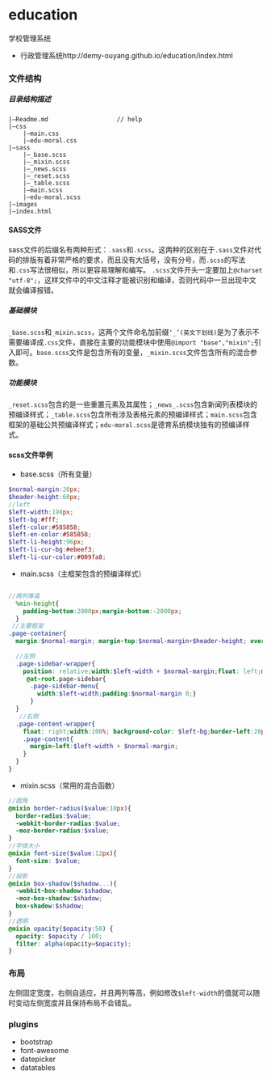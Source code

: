# education
学校管理系统
- 行政管理系统http://demy-ouyang.github.io/education/index.html

### 文件结构
##### 目录结构描述
```
|–Readme.md                   // help
|–css 
    |–main.css
    |–edu-moral.css
|–sass 
    |–_base.scss
    |–_mixin.scss
    |–_news.scss
    |–_reset.scss
    |–_table.scss
    |–main.scss
    |–edu-moral.scss
|–images
|–index.html
```

#### SASS文件
sass文件的后缀名有两种形式：`.sass`和`.scss`。这两种的区别在于`.sass`文件对代码的排版有着非常严格的要求，而且没有大括号，没有分号，而`.scss`的写法和`.css`写法很相似，所以更容易理解和编写。
`.scss`文件开头一定要加上`@charset "utf-8";`，这样文件中的中文注释才能被识别和编译，否则代码中一旦出现中文就会编译报错。

##### 基础模块
`_base.scss`和`_mixin.scss`，这两个文件命名加前缀`‘_’(英文下划线)`是为了表示不需要编译成`.css`文件，直接在主要的功能模块中使用`@import "base","mixin";`引入即可。`base.scss`文件是包含所有的变量，`_mixin.scss`文件包含所有的混合参数。

##### 功能模块
`_reset.scss`包含的是一些重置元素及其属性；`_news_.scss`包含新闻列表模块的预编译样式；`_table.scss`包含所有涉及表格元素的预编译样式；`main.scss`包含框架的基础公共预编译样式；`edu-moral.scss`是德育系统模块独有的预编译样式。

#### scss文件举例

- base.scss（所有变量）

```scss
$normal-margin:20px;
$header-height:60px;
//left
$left-width:198px;
$left-bg:#fff;
$left-color:#585858;
$left-en-color:#585858;
$left-li-height:96px;
$left-li-cur-bg:#ebeef3;
$left-li-cur-color:#009fa8;
```

- main.scss（主框架包含的预编译样式）

```scss

//两列等高
  %min-height{
    padding-bottom:2000px;margin-bottom:-2000px;
  }
 //主要框架
.page-container{
  margin:$normal-margin; margin-top:$normal-margin+$header-height; overflow: hidden;
  
  //左侧
  .page-sidebar-wrapper{
    position: relative;width:$left-width + $normal-margin;float: left;margin-right: -($left-width+ $normal-margin);background-color: $left-bg;border-right:20px solid $body-bg;@extend %min-height;
     @at-root.page-sidebar{
      .page-sidebar-menu{
        width:$left-width;padding:$normal-margin 0;}
      }
  }
   //右侧
  .page-content-wrapper{
    float: right;width:100%; background-color: $left-bg;border-left:20px solid $body-bg;@extend %min-height;
    .page-content{
      margin-left:$left-width + $normal-margin;
    }
  }
}

```


- mixin.scss（常用的混合函数）

```scss
//圆角
@mixin border-radius($value:10px){
  border-radius:$value;
  -webkit-border-radius:$value;
  -moz-border-radius:$value;
}
//字体大小
@mixin font-size($value:12px){
  font-size: $value;
}
//投影
@mixin box-shadow($shadow...){
  -webkit-box-shadow:$shadow;
  -moz-box-shadow:$shadow;
  box-shadow:$shadow;
}
//透明
@mixin opacity($opacity:50) {
  opacity: $opacity / 100;
  filter: alpha(opacity=$opacity);
}

```


### 布局

左侧固定宽度，右侧自适应，并且两列等高，例如修改`$left-width`的值就可以随时变动左侧宽度并且保持布局不会错乱。

### plugins

- bootstrap
- font-awesome
- datepicker
- datatables



